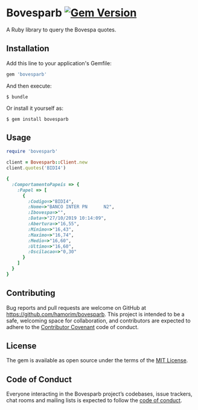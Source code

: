 # Bovesparb [![Gem Version](https://badge.fury.io/rb/bovesparb.svg)](https://badge.fury.io/rb/bovesparb)

A Ruby library to query the Bovespa quotes.

## Installation

Add this line to your application's Gemfile:

```ruby
gem 'bovesparb'
```

And then execute:

    $ bundle

Or install it yourself as:

    $ gem install bovesparb

## Usage

```ruby
require 'bovesparb'

client = Bovesparb::Client.new
client.quotes('BIDI4')

{
  :ComportamentoPapeis => {
    :Papel => [
      {
        :Codigo=>"BIDI4",
        :Nome=>"BANCO INTER PN      N2",
        :Ibovespa=>"",
        :Data=>"27/10/2019 10:14:09",
        :Abertura=>"16,55",
        :Minimo=>"16,43",
        :Maximo=>"16,74",
        :Medio=>"16,60",
        :Ultimo=>"16,60",
        :Oscilacao=>"0,30"
      }
    ]
  }
}
```

## Contributing

Bug reports and pull requests are welcome on GitHub at https://github.com/hamorim/bovesparb. This project is intended to be a safe, welcoming space for collaboration, and contributors are expected to adhere to the [Contributor Covenant](http://contributor-covenant.org) code of conduct.

## License

The gem is available as open source under the terms of the [MIT License](https://opensource.org/licenses/MIT).

## Code of Conduct

Everyone interacting in the Bovesparb project’s codebases, issue trackers, chat rooms and mailing lists is expected to follow the [code of conduct](https://github.com/hamorim/bovesparb/blob/master/CODE_OF_CONDUCT.md).
